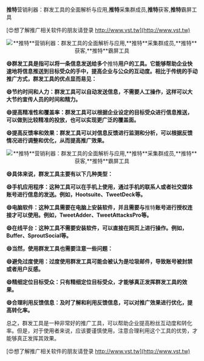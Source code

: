 **推特**营销利器：群发工具的全面解析与应用,**推特**采集群成员,**推特**获客,**推特**霸屏工具

[😍想了解推广相关软件的朋友请登录 http://www.vst.tw](http://www.vst.tw)

 <center><img src="https://vst.tw/MP4/tuiguang/png/1.png" alt="**推特**营销利器：群发工具的全面解析与应用,**推特**采集群成员,**推特**获客,**推特**霸屏工具"></center>

**😄群发工具是指可以将一条信息发送给多个**推特**用户的工具。它能够帮助企业快速地将信息推送到目标受众的手中，提高企业与公众的互动度。相比于传统的手动推广方式，群发工具的优点显而易见：**

**😄节约时间和人力：群发工具可以自动发送信息，不需要人工操作，这样可以大大节约宣传人员的时间和精力。**

**😄提高精准性和覆盖率：群发工具可以根据企业设定的目标受众进行信息推送，可以做到比较精准的投放，也可以实现更广泛的覆盖面。**

**😄提高反馈率和效果：群发工具可以对信息反馈进行监测和分析，可以根据反馈情况进行调整和优化，从而提高推广效果。**

 <center><img src="https://vst.tw/MP4/tuiguang/png/6.png" alt="**推特**营销利器：群发工具的全面解析与应用,**推特**采集群成员,**推特**获客,**推特**霸屏工具"></center>

**😄具体来说，群发工具主要有以下几种类型：**

**😄手机应用程序：这种工具可以在手机上使用，通过手机的联系人或者社交媒体账号进行信息的发送。例如，Hootsuite、TweetDeck等。**

**😄电脑软件：这种工具需要在电脑上安装软件，并且需要与**推特**账号进行授权连接才可以使用。例如，TweetAdder、TweetAttacksPro等。**

**😄在线平台：这种工具不需要安装软件，可以直接在网页上进行操作。例如，Buffer、SproutSocial等。**

**😄当然，使用群发工具也需要注意一些问题：**

**😄避免过度使用：过度使用群发工具可能会被认为是垃圾邮件，导致账号被封禁或者用户反感。**

**😄精细定位目标受众：只有精细定位目标受众，才能够真正发挥群发工具的效果。**

**😄合理利用反馈信息：及时了解和利用反馈信息，可以对推广效果进行优化，提高转化率。**

总之，群发工具是一种非常好的推广工具，可以帮助企业提高粉丝互动度和转化率。但是，对于使用者来说，应该要谨慎使用，注意合理利用这个工具的优势，才能够真正发挥其效果。

[😍想了解推广相关软件的朋友请登录 http://www.vst.tw](http://www.vst.tw)



